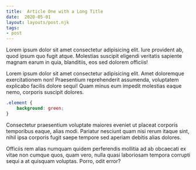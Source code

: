 ```yaml
---
title:  Article One with a Long Title
date:  2020-05-01
layout: layouts/post.njk
tags: 
- post
---
```

Lorem ipsum dolor sit amet consectetur adipisicing elit. Iure provident ab, quod ipsum quo fugit atque. Molestias suscipit eligendi veritatis sapiente magnam earum in quia, blanditiis, eos sed dolorem officiis!
<!--more-->
Lorem ipsum dolor sit amet consectetur adipisicing elit. Amet doloremque exercitationem non! Praesentium reprehenderit assumenda, voluptatem explicabo facilis dolore sequi! Quam minus eum impedit molestias eaque nemo, corporis suscipit dolores.

```css
.element {
    background: green;
}
``` 

Consectetur praesentium voluptate maiores eveniet ut placeat corporis temporibus eaque, alias modi. Pariatur nesciunt quam nisi rerum itaque sint, nihil ipsa corporis fugit saepe tempore sed aperiam debitis alias dolores.

Officiis rem alias numquam quidem perferendis mollitia ad ab obcaecati ex vitae non cumque quos, quam vero, nulla quasi laboriosam tempora corrupti sequi a at quisquam voluptas. Porro, odit error?